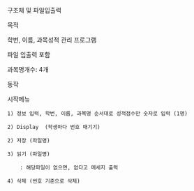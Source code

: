 구조체 및 파일입출력



목적

  학번, 이름, 과목성적 관리 프로그램

  파일 입출력 포함



과목명개수: 4개



동작

  시작메뉴

    1) 정보 입력, 학번, 이름, 과목명 순서대로 성적점수만 숫자로 입력 (1명)

    2) Display  (학생마다 번호 매기기)

    2) 저장 (파일명)

    3) 읽기 (파일명)

        : 해당파일이 없으면, 없다고 메세지 출력

    4) 삭제 (번호 기준으로 삭제)
